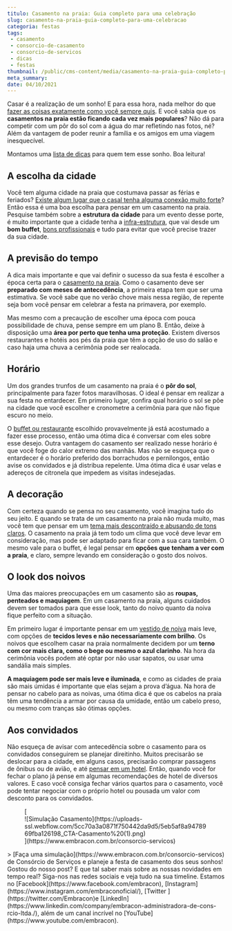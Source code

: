 ```yaml
---
titulo: Casamento na praia: Guia completo para uma celebração
slug: casamento-na-praia-guia-completo-para-uma-celebracao
categoria: festas
tags:
 - casamento
 - consorcio-de-casamento
 - consorcio-de-servicos
 - dicas
 - festas
thumbnail: /public/cms-content/media/casamento-na-praia-guia-completo-para-uma-celebracao.jpg
meta_summary: 
date: 04/10/2021
---
```

Casar é a realização de um sonho! E para essa hora, nada melhor do que[ fazer as coisas exatamente como você sempre quis](https://www.embracon.com.br/blog/10-passos-fundamentais-para-a-organizacao-de-uma-festa-de-casamento). E você sabia que os **casamentos na praia estão ficando cada vez mais populares**? Não dá para competir com um pôr do sol com a água do mar refletindo nas fotos, né? Além da vantagem de poder reunir a família e os amigos em uma viagem inesquecível.

Montamos uma [lista de dicas](https://www.embracon.com.br/blog/dia-de-festa-5-coisas-que-nao-podem-faltar-no-seu-casamento) para quem tem esse sonho. Boa leitura!

A escolha da cidade
-------------------

Você tem alguma cidade na praia que costumava passar as férias e feriados? [Existe algum lugar que o casal tenha alguma conexão muito forte](https://www.embracon.com.br/blog/como-escolher-o-melhor-local-para-a-festa-de-casamento)? Então essa é uma boa escolha para pensar em um casamento na praia. Pesquise também sobre a **estrutura da cidade** para um evento desse porte, é muito importante que a cidade tenha a [infra-estrutura](https://www.embracon.com.br/blog/fornecedores-para-casamentos-escolha-bem-e-negocie-os-precos), que vai desde um **bom buffet**, [bons profissionais](https://www.embracon.com.br/blog/por-que-ter-uma-assessoria-de-casamento-e-importante) e tudo para evitar que você precise trazer da sua cidade.

A previsão do tempo
-------------------

A dica mais importante e que vai definir o sucesso da sua festa é escolher a época certa para o [casamento na praia](https://www.embracon.com.br/blog/veja-4-dicas-essenciais-para-o-seu-casamento-na-praia-ser-incrivel). Como o casamento deve ser **preparado com meses de antecedência**, a primeira etapa tem que ser uma estimativa. Se você sabe que no verão chove mais nessa região, de repente seja bom você pensar em celebrar a festa na primavera, por exemplo.

Mas mesmo com a precaução de escolher uma época com pouca possibilidade de chuva, pense sempre em um plano B. Então, deixe à disposição uma **área por perto que tenha uma proteção**. Existem diversos restaurantes e hotéis aos pés da praia que têm a opção de uso do salão e caso haja uma chuva a cerimônia pode ser realocada.

Horário
-------

Um dos grandes trunfos de um casamento na praia é o **pôr do sol**, principalmente para fazer fotos maravilhosas. O ideal é pensar em realizar a sua festa no entardecer. Em primeiro lugar, confira qual horário o sol se põe na cidade que você escolher e cronometre a cerimônia para que não fique escuro no meio.

O [buffet ou restaurante](https://www.embracon.com.br/blog/4-conselhos-para-escolher-o-menu-de-festa-de-casamento) escolhido provavelmente já está acostumado a fazer esse processo, então uma ótima dica é conversar com eles sobre esse desejo. Outra vantagem do casamento ser realizado nesse horário é que você foge do calor extremo das manhãs. Mas não se esqueça que o entardecer é o horário preferido dos borrachudos e pernilongos, então avise os convidados e já distribua repelente. Uma ótima dica é usar velas e adereços de citronela que impedem as visitas indesejadas.

A decoração
-----------

Com certeza quando se pensa no seu casamento, você imagina tudo do seu jeito. E quando se trata de um casamento na praia não muda muito, mas você tem que pensar em um [tema mais descontraído e abusando de tons claros](https://www.embracon.com.br/blog/conheca-as-principais-tendencias-em-decoracao-de-casamento). O casamento na praia já tem todo um clima que você deve levar em consideração, mas pode ser adaptado para ficar com a sua cara também. O mesmo vale para o buffet, é legal pensar em **opções que tenham a ver com a praia**, e claro, sempre levando em consideração o gosto dos noivos.

O look dos noivos
-----------------

Uma das maiores preocupações em um casamento são as **roupas, penteados e maquiagem**. Em um casamento na praia, alguns cuidados devem ser tomados para que esse look, tanto do noivo quanto da noiva fique perfeito com a situação.

Em primeiro lugar é importante pensar em um [vestido de noiva](https://www.embracon.com.br/blog/voce-sabe-como-escolher-o-vestido-de-noiva-adequado-para-voce) mais leve, com opções de **tecidos leves e não necessariamente com brilho**. Os noivos que escolhem casar na praia normalmente decidem por um **terno com cor mais clara, como o bege ou mesmo o azul clarinho**. Na hora da cerimônia vocês podem até optar por não usar sapatos, ou usar uma sandália mais simples.

**A maquiagem pode ser mais leve e iluminada**, e como as cidades de praia são mais úmidas é importante que elas sejam a prova d’água. Na hora de pensar no cabelo para as noivas, uma ótima dica é que os cabelos na praia têm uma tendência a armar por causa da umidade, então um cabelo preso, ou mesmo com tranças são ótimas opções.

Aos convidados
--------------

Não esqueça de avisar com antecedência sobre o casamento para os convidados conseguirem se planejar direitinho. Muitos precisarão se deslocar para a cidade, em alguns casos, precisarão comprar passagens de ônibus ou de avião, e até [pensar em um hotel](https://www.embracon.com.br/blog/entenda-como-escolher-um-bom-hotel-para-viagens-em-familia). Então, quando você for fechar o plano já pense em algumas recomendações de hotel de diversos valores. E caso você consiga fechar vários quartos para o casamento, você pode tentar negociar com o próprio hotel ou pousada um valor com desconto para os convidados.

<figure class="w-richtext-figure-type-image w-richtext-align-center">[<div>![Simulação Casamento](https://uploads-ssl.webflow.com/5cc70a3a0871f750442da9d5/5eb5af8a9478969fba126198_CTA-Casamento%20(1).png)</div>](https://www.embracon.com.br/consorcio-servicos)</figure>> [Faça uma simulação](https://www.embracon.com.br/consorcio-servicos) de Consórcio de Serviços e planeje a festa de casamento dos seus sonhos! Gostou do nosso post? E que tal saber mais sobre as nossas novidades em tempo real? Siga-nos nas redes sociais e veja tudo na sua timeline. Estamos no [Facebook](https://www.facebook.com/embracon), [Instagram](https://www.instagram.com/embraconoficial/), [Twitter ](https://twitter.com/Embracon)e [LinkedIn](https://www.linkedin.com/company/embracon-administradora-de-cons-rcio-ltda./), além de um canal incrível no [YouTube](https://www.youtube.com/embracon).

‍
